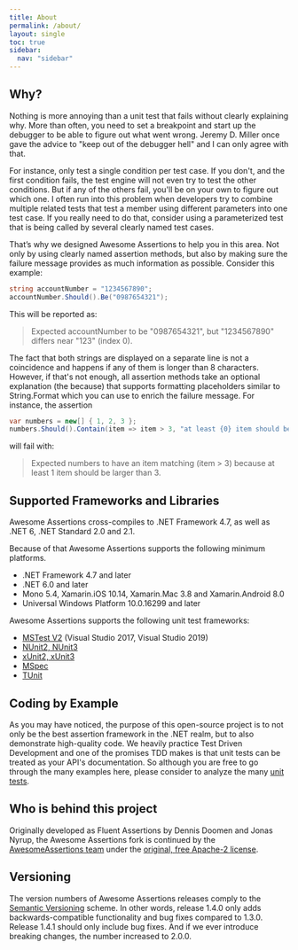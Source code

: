 ```yaml
---
title: About
permalink: /about/
layout: single
toc: true
sidebar:
  nav: "sidebar"
---
```


## Why?

Nothing is more annoying than a unit test that fails without clearly explaining why. More than often, you need to set a breakpoint and start up the debugger to be able to figure out what went wrong. Jeremy D. Miller once gave the advice to "keep out of the debugger hell" and I can only agree with that.

For instance, only test a single condition per test case. If you don't, and the first condition fails, the test engine will not even try to test the other conditions. But if any of the others fail, you'll be on your own to figure out which one. I often run into this problem when developers try to combine multiple related tests that test a member using different parameters into one test case. If you really need to do that, consider using a parameterized test that is being called by several clearly named test cases.

That’s why we designed Awesome Assertions to help you in this area. Not only by using clearly named assertion methods, but also by making sure the failure message provides as much information as possible. Consider this example:

```csharp
string accountNumber = "1234567890";
accountNumber.Should().Be("0987654321");
```

This will be reported as:

> Expected accountNumber to be
"0987654321", but
"1234567890" differs near "123" (index 0).

The fact that both strings are displayed on a separate line is not a coincidence and happens if any of them is longer than 8 characters. However, if that's not enough, all assertion methods take an optional explanation (the because) that supports formatting placeholders similar to String.Format which you can use to enrich the failure message. For instance, the assertion

```csharp
var numbers = new[] { 1, 2, 3 };
numbers.Should().Contain(item => item > 3, "at least {0} item should be larger than 3", 1);
```

will fail with:

> Expected numbers to have an item matching (item > 3) because at least 1 item should be larger than 3.

## Supported Frameworks and Libraries

Awesome Assertions cross-compiles to .NET Framework 4.7, as well as .NET 6, .NET Standard 2.0 and 2.1.

Because of that Awesome Assertions supports the following minimum platforms.

* .NET Framework 4.7 and later
* .NET 6.0 and later
* Mono 5.4, Xamarin.iOS 10.14, Xamarin.Mac 3.8 and Xamarin.Android 8.0
* Universal Windows Platform 10.0.16299 and later

Awesome Assertions supports the following unit test frameworks:

* [MSTest V2](https://github.com/Microsoft/testfx) (Visual Studio 2017, Visual Studio 2019)
* [NUnit2, NUnit3](http://www.nunit.org/)
* [xUnit2, xUnit3](https://github.com/xunit/xunit/releases)
* [MSpec](https://github.com/machine/machine.specifications)
* [TUnit](https://github.com/thomhurst/TUnit)

## Coding by Example

As you may have noticed, the purpose of this open-source project is to not only be the best assertion framework in the .NET realm, but to also demonstrate high-quality code.
We heavily practice Test Driven Development and one of the promises TDD makes is that unit tests can be treated as your API's documentation.
So although you are free to go through the many examples here, please consider to analyze the many [unit tests](https://github.com/awesomeassertions/awesomeassertions/tree/main/Tests/AwesomeAssertions.Specs).

## Who is behind this project

Originally developed as Fluent Assertions by Dennis Doomen and Jonas Nyrup, the Awesome Assertions fork is continued by the [AwesomeAssertions team](https://github.com/orgs/AwesomeAssertions/people) under the [original, free Apache-2 license](https://github.com/AwesomeAssertions/AwesomeAssertions/blob/main/LICENSE).

## Versioning

The version numbers of Awesome Assertions releases comply to the [Semantic Versioning](http://semver.org/) scheme. In other words, release 1.4.0 only adds backwards-compatible functionality and bug fixes compared to 1.3.0. Release 1.4.1 should only include bug fixes. And if we ever introduce breaking changes, the number increased to 2.0.0.
